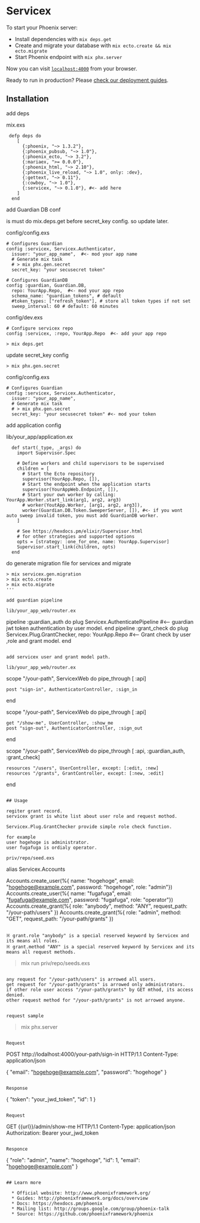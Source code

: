 # Servicex

To start your Phoenix server:

  * Install dependencies with `mix deps.get`
  * Create and migrate your database with `mix ecto.create && mix ecto.migrate`
  * Start Phoenix endpoint with `mix phx.server`

Now you can visit [`localhost:4000`](http://localhost:4000) from your browser.

Ready to run in production? Please [check our deployment guides](http://www.phoenixframework.org/docs/deployment).


## Installation

add deps

mix.exs

```
 defp deps do
    [
      {:phoenix, "~> 1.3.2"},
      {:phoenix_pubsub, "~> 1.0"},
      {:phoenix_ecto, "~> 3.2"},
      {:mariaex, ">= 0.0.0"},
      {:phoenix_html, "~> 2.10"},
      {:phoenix_live_reload, "~> 1.0", only: :dev},
      {:gettext, "~> 0.11"},
      {:cowboy, "~> 1.0"},
      {:servicex, "~> 0.1.0"}, #<- add here
    ]
  end
```

add Guardian DB conf

is must do mix.deps.get before secret_key config.
so update later.

config/config.exs

```
# Configures Guardian
config :servicex, Servicex.Authenticator,
  issuer: "your_app_name",  #<- mod your app name
  # Generate mix task 
  # > mix phx.gen.secret
  secret_key: "your secusecret token"

# Configures GuardianDB
config :guardian, Guardian.DB,
  repo: YourApp.Repo,  #<- mod your app repo
  schema_name: "guardian_tokens", # default
  #token_types: ["refresh_token"], # store all token types if not set
  sweep_interval: 60 # default: 60 minutes
```

config/dev.exs

```
# Configure servicex repo
config :servicex, :repo, YourApp.Repo  #<- add your app repo
```

```
> mix deps.get
```

update secret_key config

```
> mix phx.gen.secret
```

config/config.exs

```
# Configures Guardian
config :servicex, Servicex.Authenticator,
  issuer: "your_app_name",  
  # Generate mix task 
  # > mix phx.gen.secret
  secret_key: "your secusecret token" #<- mod your token
```

add application config

lib/your_app/application.ex

```
  def start(_type, _args) do
    import Supervisor.Spec

    # Define workers and child supervisors to be supervised
    children = [
      # Start the Ecto repository
      supervisor(YourApp.Repo, []),
      # Start the endpoint when the application starts
      supervisor(YourAppWeb.Endpoint, []),
      # Start your own worker by calling: YourApp.Worker.start_link(arg1, arg2, arg3)
      # worker(YoutApp.Worker, [arg1, arg2, arg3]),
      worker(Guardian.DB.Token.SweeperServer, []), #<- if you wont auto sweep invalid token, you must add GuardianDB worker.
    ]

    # See https://hexdocs.pm/elixir/Supervisor.html
    # for other strategies and supported options
    opts = [strategy: :one_for_one, name: YourApp.Supervisor]
    Supervisor.start_link(children, opts)
  end
```

do generate migration file for servicex and migrate

```
> mix servicex.gen.migration
> mix ecto.create
> mix ecto.migrate
'''

add guardian pipeline

lib/your_app_web/router.ex

```
  pipeline :guardian_auth do
    plug Servicex.AuthenticatePipeline #<-- guardian jwt token authentication by user model.
  end
  pipeline :grant_check do
    plug Servicex.Plug.GrantChecker, repo: YourApp.Repo #<-- Grant check by user ,role and grant model.
  end
```

add servicex user and grant model path.

lib/your_app_web/router.ex

```
  scope "/your-path", ServicexWeb do
    pipe_through [ :api]

    post "sign-in", AuthenticatorController, :sign_in
  end

  scope "/your-path", ServicexWeb do
    pipe_through [ :api]

    get "/show-me", UserController, :show_me
    post "sign-out", AuthenticatorController, :sign_out
  end

  scope "/your-path", ServicexWeb do
    pipe_through [ :api, :guardian_auth, :grant_check]

    resources "/users", UserController, except: [:edit, :new]
    resources "/grants", GrantController, except: [:new, :edit]
  end
```

## Usage

regiter grant record.
servicex grant is white list about user role and request mothod.

Servicex.Plug.GrantChecker provide simple role check function.

for example
user hogehoge is administrator.
user fugafuga is ordialy operator.

priv/repo/seed.exs

```
alias Servicex.Accounts

Accounts.create_user(%{ name: "hogehoge", email: "hogehoge@example.com", password: "hogehoge", role: "admin"})
Accounts.create_user(%{ name: "fugafuga", email: "fugafuga@example.com", password: "fugafuga", role: "operator"})
Accounts.create_grant(%{ role: "anybody", method: "ANY", request_path: "/your-path/users" })
Accounts.create_grant(%{ role: "admin", method: "GET", request_path: "/your-path/grants" })
```

※ grant.role "anybody" is a special reserved keyword by Servicex and its means all roles.
※ grant.method "ANY" is a special reserved keyword by Servicex and its means all request methods.

```
> mix run priv/repo/seeds.exs
```

any request for "/your-path/users" is arrowed all users.
get request for "/your-path/grants" is arrowed only administrators.
if other role user access "/your-path/grants" by GET mthod, its access denied.
other request method for "/your-path/grants" is not arrowed anyone.


request sample 

```
> mix phx.server
```

Request

```
POST http://lodalhost:4000/your-path/sign-in HTTP/1.1
Content-Type: application/json

{
    "email": "hogehoge@example.com", 
    "password": "hogehoge"
  }
```

Response

```
{
  "token": "your_jwd_token",
  "id": 1
}
```

Request

```
GET {{url}}/admin/show-me HTTP/1.1
Content-Type: application/json
Authorization: Bearer your_jwd_token
```

Responce

```
{
  "role": "admin",
  "name": "hogehoge",
  "id": 1,
  "email": "hogehoge@example.com"
}
```

## Learn more

  * Official website: http://www.phoenixframework.org/
  * Guides: http://phoenixframework.org/docs/overview
  * Docs: https://hexdocs.pm/phoenix
  * Mailing list: http://groups.google.com/group/phoenix-talk
  * Source: https://github.com/phoenixframework/phoenix
